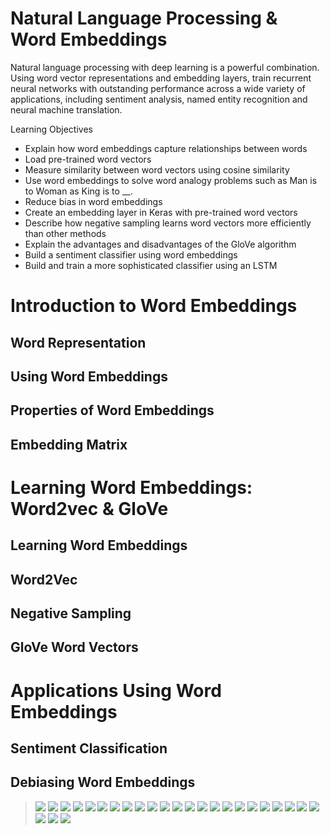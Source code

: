 # Natural Language Processing & Word Embeddings

Natural language processing with deep learning is a powerful combination. Using word vector representations and embedding layers, train recurrent neural networks with outstanding performance across a wide variety of applications, including sentiment analysis, named entity recognition and neural machine translation.

Learning Objectives
- Explain how word embeddings capture relationships between words
- Load pre-trained word vectors
- Measure similarity between word vectors using cosine similarity
- Use word embeddings to solve word analogy problems such as Man is to Woman as King is to __.
- Reduce bias in word embeddings
- Create an embedding layer in Keras with pre-trained word vectors
- Describe how negative sampling learns word vectors more efficiently than other methods
- Explain the advantages and disadvantages of the GloVe algorithm
- Build a sentiment classifier using word embeddings
- Build and train a more sophisticated classifier using an LSTM

# Introduction to Word Embeddings

## Word Representation

## Using Word Embeddings

## Properties of Word Embeddings

## Embedding Matrix

# Learning Word Embeddings: Word2vec &amp; GloVe

## Learning Word Embeddings

## Word2Vec

## Negative Sampling

## GloVe Word Vectors

# Applications Using Word Embeddings

## Sentiment Classification

## Debiasing Word Embeddings


> <img src="./images/w02-02-word_representation/img_2023-05-02_07-56-25.png">
> <img src="./images/w02-02-word_representation/img_2023-05-02_07-56-28.png">
> <img src="./images/w02-02-word_representation/img_2023-05-02_07-56-30.png">
> <img src="./images/w02-03-using_word_embeddings/img_2023-05-02_07-58-47.png">
> <img src="./images/w02-03-using_word_embeddings/img_2023-05-02_07-58-49.png">
> <img src="./images/w02-03-using_word_embeddings/img_2023-05-02_07-58-52.png">
> <img src="./images/w02-04-properties_of_word_embeddings/img_2023-05-02_08-00-17.png">
> <img src="./images/w02-04-properties_of_word_embeddings/img_2023-05-02_08-00-19.png">
> <img src="./images/w02-04-properties_of_word_embeddings/img_2023-05-02_08-00-21.png">
> <img src="./images/w02-05-embedding_matrix/img_2023-05-02_08-00-33.png">
> <img src="./images/w02-07-learning_word_embeddings/img_2023-05-02_08-00-50.png">
> <img src="./images/w02-07-learning_word_embeddings/img_2023-05-02_08-00-51.png">
> <img src="./images/w02-08-word2vec/img_2023-05-02_08-01-03.png">
> <img src="./images/w02-08-word2vec/img_2023-05-02_08-01-05.png">
> <img src="./images/w02-08-word2vec/img_2023-05-02_08-01-07.png">
> <img src="./images/w02-09-negative_sampling/img_2023-05-02_08-01-19.png">
> <img src="./images/w02-09-negative_sampling/img_2023-05-02_08-01-21.png">
> <img src="./images/w02-09-negative_sampling/img_2023-05-02_08-01-23.png">
> <img src="./images/w02-10-glove_word_vectors/img_2023-05-02_08-01-33.png">
> <img src="./images/w02-10-glove_word_vectors/img_2023-05-02_08-01-35.png">
> <img src="./images/w02-10-glove_word_vectors/img_2023-05-02_08-01-37.png">
> <img src="./images/w02-12-sentiment_classification/img_2023-05-02_08-09-41.png">
> <img src="./images/w02-12-sentiment_classification/img_2023-05-02_08-09-43.png">
> <img src="./images/w02-12-sentiment_classification/img_2023-05-02_08-09-45.png">
> <img src="./images/w02-13-debiasing_word_embeddings/img_2023-05-02_08-10-01.png">
> <img src="./images/w02-13-debiasing_word_embeddings/img_2023-05-02_08-10-03.png">

